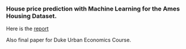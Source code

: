 ### House price prediction with Machine Learning for the Ames Housing Dataset.

Here is the [report](./report/main.pdf)

Also final paper for Duke Urban Economics Course.
